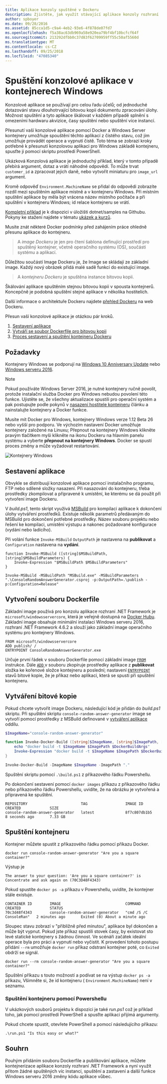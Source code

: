 ```yaml
---
title: Aplikace konzoly spuštěné v Dockeru
description: Zjistěte, jak využít stávající aplikace konzoly rozhraní .NET Framework a spuštění v kontejneru Windows Docker.
author: spboyer
ms.date: 09/28/2016
ms.assetid: 85cca1d5-c9a4-4eb2-93e6-4f878de07fd7
ms.openlocfilehash: f5a38ac63db969a58e920ea79bf4bf10bcfcf64f
ms.sourcegitcommit: 213292dfbb0c37d83f62709959ff55c50af5560d
ms.translationtype: MT
ms.contentlocale: cs-CZ
ms.lasthandoff: 09/25/2018
ms.locfileid: "47085340"
---
```

# <a name="running-console-applications-in-windows-containers"></a>Spuštění konzolové aplikace v kontejnerech Windows

Konzolové aplikace se používají pro celou řadu účelů; od jednoduché dotazování stavu dlouhotrvající bitovou kopii dokumentu zpracování úlohy. Možnost spuštění a tyto aplikace škálovat v každém případě splnění s omezeními hardwaru akvizice, časy spuštění nebo spuštění více instancí.

Přesunutí vaší konzolové aplikace pomocí Docker a Windows Server kontejnery umožňuje spouštění těchto aplikací z čistého stavu, což jim umožňuje provádět operace a vypnutí čistě. Toto téma se zobrazí kroky potřebné k přesunutí konzolovou aplikaci pro Windows základě kontejneru, spusťte ji pomocí skriptu prostředí PowerShell.

Ukázková Konzolová aplikace je jednoduchý příklad, který v tomto případě přebírá argument, dotaz a vrátí náhodné odpovědí. To může trvat `customer_id` a zpracovat jejich daně, nebo vytvořit miniaturu pro `image_url` argument.

Kromě odpověď `Environment.MachineName` se přidal do odpovědi zobrazíte rozdíl mezi spuštěním aplikace místně a v kontejneru Windows. Při místním spuštění aplikace by měla být vrácena název místního počítače a při spuštění v kontejneru Windows; id relace kontejneru se vrátí.

[Kompletní příklad](https://github.com/dotnet/samples/tree/master/framework/docker/ConsoleRandomAnswerGenerator) je k dispozici v úložišti dotnet/samples na Githubu. Pokyny ke stažení najdete v tématu [ukázek a kurzů](../../samples-and-tutorials/index.md#viewing-and-downloading-samples).

Musíte znát některé Docker podmínky před zahájením práce ohledně přesunu aplikace do kontejneru.

> A *image Dockeru* je jen pro čtení šablona definující prostředí pro spuštěný kontejner, včetně operačního systému (OS), součásti systému a aplikací.

Důležitou součástí Image Dockeru je, že Image se skládají ze základní image. Každý nový obrázek přidá malé sadě funkcí do existující image. 

> A *kontejneru Dockeru* je spuštěna instance bitovou kopii. 

Škálování aplikace spuštěním stejnou bitovou kopii v spousta kontejnerů.
Koncepčně je podobná spuštění stejné aplikace v několika hostitelích.

Další informace o architektuře Dockeru najdete [přehled Dockeru](https://docs.docker.com/engine/understanding-docker/) na web Dockeru. 

Přesun vaší konzolové aplikace je otázkou pár kroků.

1. [Sestavení aplikace](#building-the-application)
1. [Vytváří se soubor Dockerfile pro bitovou kopii](#creating-the-dockerfile)
1. [Proces sestavení a spuštění kontejneru Dockeru](#creating-the-image)

## <a name="prerequisites"></a>Požadavky
Kontejnery Windows se podporují na [Windows 10 Anniversary Update](https://www.microsoft.com/en-us/software-download/windows10/) nebo [Windows serveru 2016](https://www.microsoft.com/en-us/cloud-platform/windows-server).

> [!NOTE]
>Pokud používáte Windows Server 2016, je nutné kontejnery ručně povolit, protože instalační služba Docker pro Windows nebudou povolení této funkce. Ujistěte se, že všechny aktualizace spustili pro operační systém a pak postupujte podle pokynů v [nasazení hostitele kontejneru](https://msdn.microsoft.com/virtualization/windowscontainers/deployment/deployment) článku a nainstalujte kontejnery a Docker funkce.

Musíte mít Docker pro Windows, kontejnery Windows verze 1.12 Beta 26 nebo vyšší pro podporu. Ve výchozím nastavení Docker umožňuje kontejnery založené na Linuxu; Přepnout na kontejnery Windows klikněte pravým tlačítkem myši klikněte na ikonu Dockeru na hlavním panelu systému a vyberte **přepnout na kontejnery Windows**. Docker se spustí proces změny a může vyžadovat restartování.

![Kontejnery Windows](./media/console/SwitchContainer.png)

## <a name="building-the-application"></a>Sestavení aplikace
Obvykle se distribuují konzolové aplikace pomocí instalačního programu, FTP nebo sdílené složky nasazení. Při nasazování do kontejneru, třeba prostředky zkompilovat a připravené k umístění, ke kterému se dá použít při vytvoření image Dockeru.

V *build.ps1*, tento skript využívá [MSBuild](/visualstudio/msbuild/msbuild) pro kompilaci aplikace k dokončení úlohy vytváření prostředků. Existuje několik parametrů předávaným do MSBuild pro dokončení potřebné prostředky. Název souboru projektu nebo řešení ke kompilaci, umístění výstupu a nakonec požadované konfigurace (vydání nebo ladícího).

Při volání funkce `Invoke-MSBuild` `OutputPath` je nastavena na **publikovat** a `Configuration` nastavena na **vydání**. 

```
function Invoke-MSBuild ([string]$MSBuildPath, [string]$MSBuildParameters) {
    Invoke-Expression "$MSBuildPath $MSBuildParameters"
}

Invoke-MSBuild -MSBuildPath "MSBuild.exe" -MSBuildParameters ".\ConsoleRandomAnswerGenerator.csproj -p:OutputPath=.\publish -p:Configuration=Release"
```

## <a name="creating-the-dockerfile"></a>Vytvoření souboru Dockerfile
Základní image používá pro konzolu aplikace rozhraní .NET Framework je `microsoft/windowsservercore`, která je veřejně dostupná na [Docker Hubu](https://hub.docker.com/r/microsoft/windowsservercore/). Základní image obsahuje minimální instalaci Windows serveru 2016, rozhraní .NET Framework 4.6.2 a slouží jako základní image operačního systému pro kontejnery Windows.

```
FROM microsoft/windowsservercore
ADD publish/ /
ENTRYPOINT ConsoleRandomAnswerGenerator.exe
```
Určuje první řádek v souboru Dockerfile pomocí základní image [ `FROM` ](https://docs.docker.com/engine/reference/builder/#/from) instrukce. Dále [ `ADD` ](https://docs.docker.com/engine/reference/builder/#/add) v souboru zkopíruje prostředky aplikace z **publikovat** složka ke kořenové složce kontejneru a poslední; nastavení [ `ENTRYPOINT` ](https://docs.docker.com/engine/reference/builder/#/entrypoint) stavů bitové kopie, že je příkaz nebo aplikaci, která se spustí při spuštění kontejneru. 

## <a name="creating-the-image"></a>Vytváření bitové kopie
Pokud chcete vytvořit image Dockeru, následující kód je přidán do *build.ps1* skriptu. Při spuštění skriptu `console-random-answer-generator` image se vytvoří pomocí prostředky z MSBuild definované v [vytváření aplikace](#building-the-application) oddílu.

```powershell
$ImageName="console-random-answer-generator"

function Invoke-Docker-Build ([string]$ImageName, [string]$ImagePath, [string]$DockerBuildArgs = "") {
    echo "docker build -t $ImageName $ImagePath $DockerBuildArgs"
    Invoke-Expression "docker build -t $ImageName $ImagePath $DockerBuildArgs"
}

Invoke-Docker-Build -ImageName $ImageName -ImagePath "."
```

Spuštění skriptu pomocí `.\build.ps1` z příkazového řádku Powershellu.

Po dokončení sestavení pomocí `docker images` příkazu z příkazového řádku nebo příkazového řádku Powershellu, uvidíte, že na obrázku je vytvořená a připravená ke spuštění.

```
REPOSITORY                        TAG                 IMAGE ID            CREATED             SIZE
console-random-answer-generator   latest              8f7c807db1b5        8 seconds ago       7.33 GB
```

## <a name="running-the-container"></a>Spuštění kontejneru
Kontejner můžete spustit z příkazového řádku pomocí příkazu Docker.

```
docker run console-random-answer-generator "Are you a square container?"
```

Výstup je

```
The answer to your question: 'Are you a square container?' is Concentrate and ask again on (70C3D48F4343)
```

Pokud spustíte `docker ps -a` příkazu v Powershellu, uvidíte, že kontejner stále existuje.

```
CONTAINER ID        IMAGE                             COMMAND                  CREATED             STATUS                          
70c3d48f4343        console-random-answer-generator   "cmd /S /C ConsoleRan"   2 minutes ago       Exited (0) About a minute ago      
```

Sloupec stavu zobrazí v "přibližně před minutou", aplikace byl dokončen a může být vypnut. Pokud jste příkaz spustili stovek časy, by existovat sto levé statické kontejnery s žádnou činnost. Ve scénáři začátek ideální operace byla pro práci a vypnutí nebo vyčistit. K provedení tohoto postupu přidání `--rm` umožňuje `docker run` příkaz odstraní kontejner poté, co `Exited` obdrží se signál.

```
docker run --rm console-random-answer-generator "Are you a square container?"
```

Spuštění příkazu s touto možností a podívat se na výstup `docker ps -a` příkazu, Všimněte si, že id kontejneru ( `Environment.MachineName`) není v seznamu.

### <a name="running-the-container-using-powershell"></a>Spuštění kontejneru pomocí Powershellu
V ukázkových souborů projektu k dispozici je také *run.ps1* což je příklad toho, jak pomocí prostředí PowerShell a spusťte aplikaci přijímá argumenty.

Pokud chcete spustit, otevřete PowerShell a pomocí následujícího příkazu:

```
.\run.ps1 "Is this easy or what?"
```

## <a name="summary"></a>Souhrn
Pouhým přidáním souboru Dockerfile a publikování aplikace, můžete kontejnerizace aplikace konzoly rozhraní .NET Framework a nyní využít přitom žádné spuštěných víc instancí, spuštění a zastavení a další funkce Windows serveru 2016 změny kódu aplikace vůbec.
